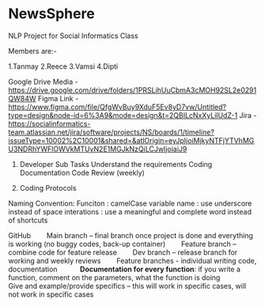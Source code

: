 # NewsSphere

NLP Project for Social Informatics Class

Members are:-

1.Tanmay
2.Reece
3.Vamsi
4.Dipti

Google Drive Media - https://drive.google.com/drive/folders/1PRSLihUuCbmA3cMOH92SL2e0291QW84W 
Figma Link - https://www.figma.com/file/QfgWvBuy9XduF5Ev8yD7vw/Untitled?type=design&node-id=6%3A9&mode=design&t=2QBILcNxXyLilUdZ-1
Jira - https://socialinformatics-team.atlassian.net/jira/software/projects/NS/boards/1/timeline?issueType=10002%2C10001&shared=&atlOrigin=eyJpIjoiMjkyNTFjYTVhMGU3NDRhYWFlOWVkMTUyN2E1MGJkNzQiLCJwIjoiaiJ9

1. Developer Sub Tasks
   Understand the requirements
   Coding
   Documentation
   Code Review (weekly)

3. Coding Protocols
  
  Naming Convention: 
  Funciton : camelCase
  variable name : use underscore instead of space
  interations : use a meaningful and complete word instead of shortcuts
  
  GitHub​
    Main branch – final branch once project is done and everything is working (no buggy codes, back-up container)​
    Feature branch – combine code for feature release​
    Dev branch – release branch for working and weekly reviews​
    Feature branches - individual writing code, documentation​
     **Documentation for every function**: if you write a function, comment on the parameters, what the function is doing​
       Give and example/provide specifics – this will work in specific cases, will not work in specific cases​
